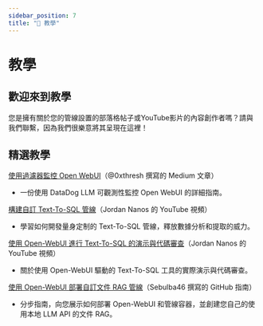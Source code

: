 ```yaml
---
sidebar_position: 7
title: "📖 教學"
---
```


# 教學

## 歡迎來到教學

您是擁有關於您的管線設置的部落格帖子或YouTube影片的內容創作者嗎？請與我們聯繫，因為我們很樂意將其呈現在這裡！

## 精選教學

[使用過濾器監控 Open WebUI](https://medium.com/@0xthresh/monitor-open-webui-with-datadog-llm-observability-620ef3a598c6)（@0xthresh 撰寫的 Medium 文章）

- 一份使用 DataDog LLM 可觀測性監控 Open WebUI 的詳細指南。
  
[構建自訂 Text-To-SQL 管線](https://www.youtube.com/watch?v=y7frgUWrcT4)（Jordan Nanos 的 YouTube 視頻）

- 學習如何開發量身定制的 Text-To-SQL 管線，釋放數據分析和提取的威力。

[使用 Open-WebUI 進行 Text-To-SQL 的演示與代碼審查](https://www.youtube.com/watch?v=iLVyEgxGbg4)（Jordan Nanos 的 YouTube 視頻）

- 關於使用 Open-WebUI 驅動的 Text-To-SQL 工具的實際演示與代碼審查。

[使用 Open-WebUI 部署自訂文件 RAG 管線](https://github.com/Sebulba46/document-RAG-pipeline)（Sebulba46 撰寫的 GitHub 指南）

- 分步指南，向您展示如何部署 Open-WebUI 和管線容器，並創建您自己的使用本地 LLM API 的文件 RAG。
